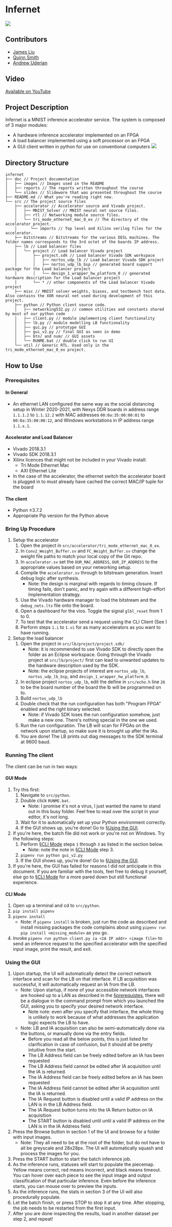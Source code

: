 # Infernet
![](doc/images/infernet.png?raw=true)

## Contributors

- [James Liu](https://github.com/diesisfox)
- [Quinn Smith](https://github.com/quinnwerks)
- [Andrew Uderian](https://github.com/auderian)

## Video
[Available on YouTube](https://youtu.be/tGFEsRELrLE)

## Project Description

Infernet is a MNIST inference accelerator service. The system is composed of 3 major modules:
- A hardware inference accelerator implemented on an FPGA
- A load balancer implemented using a soft processor on an FPGA
- A GUI client written in python for use on conventional computers
![](doc/images/system_diagram.jpg?raw=true)

## Directory Structure

```
infernet
├── doc // Project documentation
│   ├── images // Images used in the README
│   ├── reports // The reports written throughout the course
│   └── slides // Slideware that was presented throughout the course
├── README.md // What you're reading right now.
└── src // The project source files
    ├── accelerator // Accelerator source and Vivado project.
    │   ├── MNIST_Solver // MNIST neural net source files.
    │   ├── rtl // Networking module source files.
    │   └── tri_mode_ethernet_mac_0_ex // The directory of the accelerator project.
    │      └── imports // Top level and Xilinx verilog files for the accelerator. 
    ├── bitstreams // Bitstreams for the various DESL machines. The folder names corresponds to the 3rd octet of the boards IP address.
    ├── lb // Load balancer files
    │   └── project // Load balancer Vivado project
    │       ├── project.sdk // Load balancer Vivado SDK workspace
    │       │   ├── nortos_udp_lb // Load balancer Vivado SDK project
    │       │   ├── nortos_udp_lb_bsp // generated board support package for the Load balancer project
    │       │   └── design_1_wrapper_hw_platform_0 // generated hardware description for the Load balancer project
    │       └── * // other components of the Load balancer Vivado project
    ├── misc // MNIST solver weights, biases, and testbench test data. Also contains the XOR neural net used during development of this project.
    ├── python // Python client source code.
    │   ├── networking532.py // common utilities and constants shared by most of our python code
    │   ├── client.py // module implementing client functionality
    │   ├── lb.py // module modelling LB functionality
    │   ├── gui.py // prototype GUI
    │   ├── gui_v2.py // final GUI as seen in demo
    │   ├── btn/ and num/ // GUI assets
    │   └── RUNME.bat // double click to run UI
    └── util // Generic RTL. Used only in the tri_mode_ethernet_mac_0_ex project.
```

## How to Use
### Prerequisites
#### In General
- An ethernet LAN configured the same way as the social distancing setup in Winter 2020-2021, with Nexys DDR boards in address range `1.1.1.2` to `1.1.12.2` with MAC addresses `00:0a:35:00:00:01` to `00:0a:35:00:00:12`, and Windows workstations in IP address range `1.1.x.1`.
#### Accelerator and Load Balancer
- Vivado 2018.3.1
- Vivado SDK 2018.3.1
- Xilinx licences that might not be included in your Vivado install:
  - Tri Mode Ethernet Mac
  - AXI Ethernet Lite
- In the case of the accelerator, the ethernet switch the accelerator board is plugged in to must already have cached the correct MAC/IP tuple for the board
#### The client
- Python ≥3.7.2
- Appropriate Pip version for the Python above

### Bring Up Procedure
1. Setup the accelerator
    1. Open the project in `src/accelerator/tri_mode_ethernet_mac_0_ex`.
    2. In `Conv2_Weight_Buffer.sv` and `FC_Weight_Buffer.sv` change the weight file paths to match your local copy of the Git repo.
    3. In `accelerator.sv` set the `OUR_MAC_ADDRESS`, `OUR_IP_ADDRESS` to the appropriate values based on your networking setup.
    4. Compile the `accelerator.sv` through to bitstream generation. Insert debug logic after synthesis.
        * Note: the design is marginal with regards to timing closure. If timing fails, don't panic, and try again with a different high-effort Implementation strategy.
    5. Use the Vivado hardware manager to load the bitstream and the `debug_nets.ltx` file onto the board.
    6. Open a dashboard for the vios. Toggle the signal `glbl_reset` from 1 to 0.
    7. To test that the accelerator send a request using the CLI Client (See )
    8. Perform steps `1.i` to `1.vi` for as many accelerators as you want to have running.
2. Setup the load balancer
    1. Open the project in `src/lb/project/project.sdk/`
        * Note: it is recommended to use Vivado SDK to directly open the folder as an Eclipse workspace. Going through the Vivado project at `src/lb/project/` first can lead to unwanted updates to the hardware description used by the SDK.
        * Note: the eclipse projects of interest are `nortos_udp_lb`, `nortos_udp_lb_bsp`, and `design_1_wrapper_hw_platform_0`.
    2. In eclipse project `nortos_udp_lb`, edit the define in `src/echo.h` line `26` to be the board number of the board the lb will be programmed on to.
    3. Build `nortos_udp_lb`
    4. Double check that the run configuration has both "Program FPGA" enabled and the right binary selected.
        * Note: if Vivado SDK loses the run configuration somehow, just make a new one. There's nothing special in the one we used.
    5. Run the run configuration. The LB will scan for FPGAs on the network upon startup, so make sure it is brought up after the IAs.
    6. You are done! The LB prints out diag messages to the SDK terminal at 9600 baud.


### Running The client
The client can be run in two ways:
#### GUI Mode
1. Try this first:
   1. Navigate to `src/python`.
   2. Double click `RUNME.bat`.
       * Note: I promise it's not a virus, I just wanted the name to stand out in this busy folder. Feel free to read over the script in your editor, it's not long.
   3. Wait for it to automatically set up your Python environment correctly.
   4. If the GUI shows up, you're done! Go to [§Using the GUI](#using-the-gui).
2. If you're here, the batch file did not work or you're not on Windows. Try the following steps:
   1. Perform [§CLI Mode](#cli-mode) steps `1` through `3` as listed in the section below.
       * Note: note the note in [§CLI Mode](#cli-mode) step 3.
   2. `pipenv run python gui_v2.py`
   3. If the GUI shows up, you're done! Go to [§Using the GUI](#using-the-gui).
3.  If you're here, the GUI has failed for reasons I did not anticipate in this document. If you are familiar with the tools, feel free to debug it yourself, else go to [§CLI Mode](#cli-mode) for a more pared down but still functional experience.
#### CLI Mode
1. Open up a terminal and cd to `src/python`.
2. `pip install pipenv`
3. `pipenv install`
    * Note: if `pipenv install` is broken, just run the code as described and install missing packages the code complains about using `pipenv run pip install <missing_module>` as you go.
4. Invoke `pipenv run python client.py ia <IA IP addr> <image file>` to send an inference request to the specified accelerator with the specified input image, print the result, and exit.

### Using the GUI
1. Upon startup, the UI will automatically detect the correct network interface and scan for the LB on that interface. If LB acquisition was successful, it will automatically request an IA from the LB.
   * Note: Upon startup, if none of your accessible network interfaces are hooked up to a LAN as described in the [§prerequistes](#in-general), there will be a dialogue in the command prompt from which you launched the GUI, asking you to specify your desired network interface.
       * Note note: even after you specify that interface, the whole thing is unlikely to work because of what addresses the application logic expects the LB to have.
   * Note: LB and IA acquisition can also be semi-automatically done via the buttons, or manually done via the entry fields.
     * Before you read all the below points, this is just listed for clarification in case of confusion, but it should all be pretty intuitive from the start.
     * The LB Address field can be freely edited before an IA has been requested
     * The LB Address field cannot be edited after IA acquisition until the IA is returned.
     * The IA Address field can be freely edited before an IA has been requested
     * The IA Address field cannot be edited after IA acquisition until the IA is returned.
     * The IA Request button is disabled until a valid IP address on the LAN is in the LB Address field.
     * The IA Request button turns into the IA Return button on IA acquisition
     * The START button is disabled until until a valid IP address on the LAN is in the IA Address field.
2. Press the Browse button in section 1 of the UI and browse for a folder with input images.
   * Note: They all need to be at the root of the folder, but do not have to all be greyscale and 28x28px. The UI will automatically squash and process the images for you.
3. Press the START button to start the batch inference job.
4. As the inference runs, statuses will start to populate the piecemap. Yellow means correct, red means incorrect, and black means timeout. You can hover over each piece to see the input image and output classification of that particular inference. Even before the inference starts, you can mouse over to preview the inputs.
5. As the inference runs, the stats in section 3 of the UI will also procedurally populate.
6. Let the batch finish, or press STOP to stop it at any time. After stopping, the job needs to be restarted from the first input.
7. After you are done inspecting the results, load in another dataset per step 2, and repeat!

